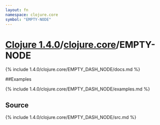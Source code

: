 ```yaml
---
layout: fn
namespace: clojure.core
symbol: "EMPTY-NODE"
---
```


# [Clojure 1.4.0](../../)/[clojure.core](../)/EMPTY-NODE

{% include 1.4.0/clojure.core/EMPTY_DASH_NODE/docs.md %}

##Examples

{% include 1.4.0/clojure.core/EMPTY_DASH_NODE/examples.md %}
## Source
{% include 1.4.0/clojure.core/EMPTY_DASH_NODE/src.md %}


